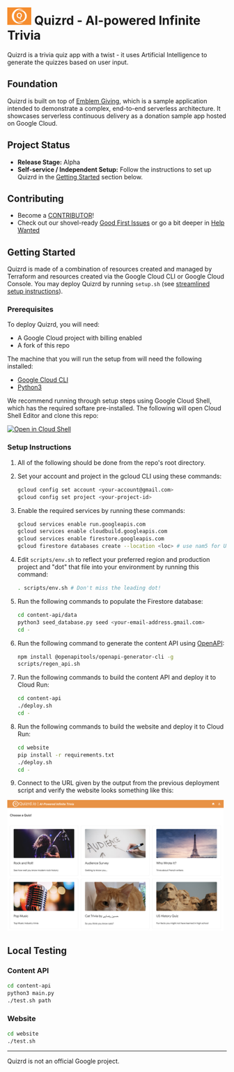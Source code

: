 # <img src="website/static/logo.png" height="40"> Quizrd - AI-powered Infinite Trivia

Quizrd is a trivia quiz app with a twist - it uses Artificial Intelligence to generate the quizzes based on user input.

## Foundation

Quizrd is built on top of [Emblem Giving](https://github.com/GoogleCloudPlatform/emblem), which is a sample application intended to demonstrate a complex, end-to-end serverless architecture. It showcases serverless continuous delivery as a donation sample app hosted on Google Cloud.

<!--
## Architecture

### Data/User Model
<img src="website/static/datauser.png" height="300">

### Creator/Hosting Flow
<img src="website/static/creator.png" height="300">

### Player Flow
<img src="website/static/player.png" height="300">
-->

## Project Status

* **Release Stage:** Alpha
* **Self-service / Independent Setup:** Follow the instructions to set up Quizrd in the [Getting Started](#getting-started) section below. 

## Contributing

* Become a [CONTRIBUTOR](./CONTRIBUTING.md)!
* Check out our shovel-ready [Good First Issues](https://github.com/GoogleCloudPlatform/emblem/issues?q=is%3Aissue+is%3Aopen+sort%3Aupdated-desc+label%3A%22good+first+issue%22) or go a bit deeper in [Help Wanted](https://github.com/GoogleCloudPlatform/emblem/issues?q=is%3Aissue+is%3Aopen+sort%3Aupdated-desc+label%3A%22help+wanted%22)

## Getting Started

Quizrd is made of a combination of resources created and managed by Terraform and resources created via the Google Cloud CLI or Google Cloud Console. You may deploy Quizrd by running `setup.sh` (see [streamlined setup instructions](#streamlined-setup)). 

### Prerequisites

To deploy Quizrd, you will need:
<!-- * 3 Google Cloud projects (ops, stage, prod) with billing enabled on each) -->
  * A Google Cloud project with billing enabled
  * A fork of this repo

The machine that you will run the setup from will need the following installed:
<!-- * [Terraform](https://learn.hashicorp.com/tutorials/terraform/install-cli) -->
  * [Google Cloud CLI](https://cloud.google.com/sdk/docs/install)
  * [Python3](https://www.python.org/downloads)

We recommend running through setup steps using Google Cloud Shell, which has the required softare pre-installed. The following will open Cloud Shell Editor and clone this repo:

 [![Open in Cloud Shell](https://gstatic.com/cloudssh/images/open-btn.svg)](https://ssh.cloud.google.com/cloudshell/editor?cloudshell_git_repo=https%3A%2F%2Fgithub.com%2Fmco-gh%2Fquizrd&cloudshell_tutorial=docs%2Ftutorials%2Fsetup-walkthrough.md)

### Setup Instructions

1. All of the following should be done from the repo's root directory.

1. Set your account and project in the gcloud CLI using these commands:
    ```bash
    gcloud config set account <your-account@gmail.com>
    gcloud config set project <your-project-id>
    ```

1. Enable the required services by running these commands:

    ```bash
    gcloud services enable run.googleapis.com
    gcloud services enable cloudbuild.googleapis.com
    gcloud services enable firestore.googleapis.com
    gcloud firestore databases create --location <loc> # use nam5 for US, eur3 for EU
    ```

1. Edit `scripts/env.sh` to reflect your preferred region and production project and "dot" that file into your environment by running this command:
    ```bash
    . scripts/env.sh # Don't miss the leading dot!
    ```

1. Run the following commands to populate the Firestore database: 
    ```bash
    cd content-api/data
    python3 seed_database.py seed <your-email-address.gmail.com>
    cd -
    ```

1. Run the following command to generate the content API using [OpenAPI](https://www.openapis.org):
    ```bash
    npm install @openapitools/openapi-generator-cli -g
    scripts/regen_api.sh
    ```

1. Run the following commands to build the content API and deploy it to Cloud Run: 
    ```bash
    cd content-api
    ./deploy.sh
    cd -
    ```

1. Run the following commands to build the website and deploy it to Cloud Run: 
    ```bash
    cd website
    pip install -r requirements.txt
    ./deploy.sh
    cd -
    ```
  
1. Connect to the URL given by the output from the previous deployment script and verify the website looks something like this:
<img src="website/static/website.png" height="300">

## Local Testing

### Content API
```bash
cd content-api
python3 main.py
./test.sh path
```

### Website
```bash
cd website
./test.sh
```

---

Quizrd is not an official Google project.
